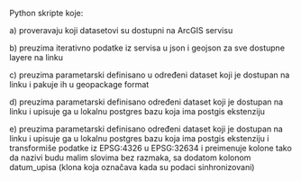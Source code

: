 Python skripte koje:

a) proveravaju koji datasetovi su dostupni na ArcGIS servisu

b) preuzima iterativno podatke iz servisa u json i geojson za sve dostupne layere na linku

c) preuzima parametarski definisano u određeni dataset koji je dostupan na linku i pakuje ih u geopackage format

d) preuzima parametarski definisano određeni dataset koji je dostupan na linku i upisuje ga u lokalnu postgres bazu koja ima postgis ekstenziju

e) preuzima parametarski definisano određeni dataset koji je dostupan na linku i upisuje ga u lokalnu postgres bazu koja ima postgis ekstenziju i 
transformiše podatke iz EPSG:4326 u EPSG:32634 i preimenuje kolone tako da nazivi budu malim slovima bez razmaka, sa dodatom kolonom datum_upisa (klona koja označava kada su podaci sinhronizovani)
